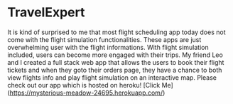 # TravelExpert
It is kind of surprised to me that most flight scheduling app today does not come with the flight simulation functionalities. 
These apps are just overwhelming user with the flight informations. With flight simulation included, users can become more engaged with their trips. 
My friend Leo and I created a full stack web app that allows the users to book their flight tickets and when they goto their orders page, 
they have a chance to both view flights info and play flight simulation on an interactive map. Please check out our app which is hosted on heroku! [Click Me] (https://mysterious-meadow-24695.herokuapp.com/)
